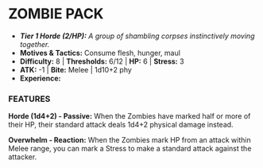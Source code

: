 # ZOMBIE PACK

- ***Tier 1 Horde (2/HP):*** *A group of shambling corpses instinctively moving together.*
- **Motives & Tactics:** Consume flesh, hunger, maul
- **Difficulty:** 8 | **Thresholds:** 6/12 | **HP:** 6 | **Stress:** 3
- **ATK:** -1 | **Bite:** Melee | 1d10+2 phy
- **Experience:** 

### FEATURES

**Horde (1d4+2) - Passive:** When the Zombies have marked half or more of their HP, their standard attack deals 1d4+2 physical damage instead.

**Overwhelm - Reaction:** When the Zombies mark HP from an attack within Melee range, you can mark a Stress to make a standard attack against the attacker.
